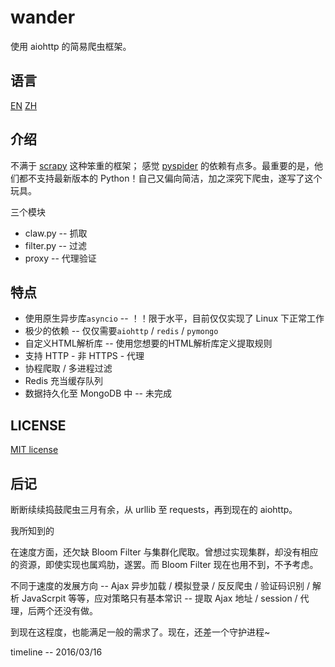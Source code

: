 # wander

使用 aiohttp 的简易爬虫框架。

## 语言

[EN](README.md)  [ZH](README_zh.md)

## 介绍

不满于 [scrapy](https://github.com/scrapy/scrapy) 这种笨重的框架； 感觉 [pyspider](https://github.com/binux/pyspider) 的依赖有点多。最重要的是，他们都不支持最新版本的 Python！自己又偏向简洁，加之深究下爬虫，遂写了这个玩具。

三个模块

* claw.py -- 抓取
* filter.py -- 过滤
* proxy -- 代理验证

## 特点

* 使用原生异步库`asyncio` -- ！！限于水平，目前仅仅实现了 Linux 下正常工作
* 极少的依赖 -- 仅仅需要`aiohttp` / `redis` / `pymongo`
* 自定义HTML解析库 -- 使用您想要的HTML解析库定义提取规则
* 支持 HTTP - 非 HTTPS - 代理
* 协程爬取 / 多进程过滤
* Redis 充当缓存队列
* 数据持久化至 MongoDB 中 -- 未完成

## LICENSE

[MIT license](LICENSE)

## 后记

断断续续捣鼓爬虫三月有余，从 urllib 至 requests，再到现在的 aiohttp。  

我所知到的

在速度方面，还欠缺 Bloom Filter 与集群化爬取。曾想过实现集群，却没有相应的资源，即使实现也属鸡肋，遂罢。而 Bloom Filter 现在也用不到，不予考虑。

不同于速度的发展方向 -- Ajax 异步加载 / 模拟登录 / 反反爬虫 / 验证码识别 / 解析 JavaScrpit 等等，应对策略只有基本常识 -- 提取 Ajax 地址 / session / 代理，后两个还没有做。

到现在这程度，也能满足一般的需求了。现在，还差一个守护进程~

timeline -- 2016/03/16